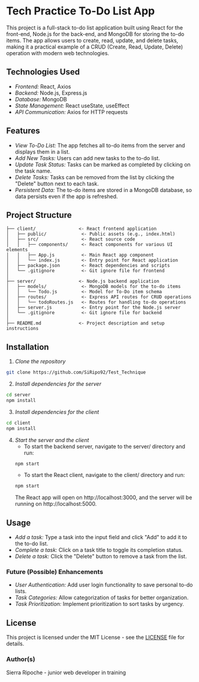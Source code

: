 # Tech Practice To-Do List App
This project is a full-stack to-do list application built using React for the front-end, Node.js for the back-end, and MongoDB for storing the to-do items. The app allows users to create, read, update, and delete tasks, making it a practical example of a CRUD (Create, Read, Update, Delete) operation with modern web technologies.

## Technologies Used
- *Frontend:* React, Axios
- *Backend:* Node.js, Express.js
- *Database:* MongoDB
- *State Management:* React useState, useEffect
- *API Communication:* Axios for HTTP requests

## Features
- *View To-Do List:* The app fetches all to-do items from the server and displays them in a list.
- *Add New Tasks:* Users can add new tasks to the to-do list.
- *Update Task Status:* Tasks can be marked as completed by clicking on the task name.
- *Delete Tasks:* Tasks can be removed from the list by clicking the "Delete" button next to each task.
- *Persistent Data:* The to-do items are stored in a MongoDB database, so data persists even if the app is refreshed.

## Project Structure
```text
├── client/                <- React frontend application
│   ├── public/             <- Public assets (e.g., index.html)
│   ├── src/                <- React source code
│   │   ├── components/     <- React components for various UI elements
│   │   ├── App.js          <- Main React app component
│   │   └── index.js        <- Entry point for React application
│   ├── package.json        <- React dependencies and scripts
│   └── .gitignore          <- Git ignore file for frontend
│
├── server/                <- Node.js backend application
│   ├── models/             <- MongoDB models for the to-do items
│   │   └── Todo.js         <- Model for To-Do item schema
│   ├── routes/             <- Express API routes for CRUD operations
│   │   └── todoRoutes.js   <- Routes for handling to-do operations
│   ├── server.js           <- Entry point for the Node.js server
│   └── .gitignore          <- Git ignore file for backend
│
├── README.md              <- Project description and setup instructions
```

## Installation
1. *Clone the repository*
```bash
git clone https://github.com/SiRipo92/Test_Technique
```
2. *Install dependencies for the server*
```bash
cd server
npm install
```
3. *Install dependencies for the client*
```bash
cd client
npm install
```
4. *Start the server and the client*
    - To start the backend server, navigate to the server/ directory and run:
    ```bash
    npm start
    ```
    - To start the React client, navigate to the client/ directory and run:
    ```bash
    npm start
    ````
    The React app will open on http://localhost:3000, and the server will be running on http://localhost:5000.

## Usage
- *Add a task:* Type a task into the input field and click "Add" to add it to the to-do list.
- *Complete a task:* Click on a task title to toggle its completion status.
- *Delete a task:* Click the "Delete" button to remove a task from the list.

### Future (Possible) Enhancements
- *User Authentication:* Add user login functionality to save personal to-do lists.
- *Task Categories:* Allow categorization of tasks for better organization.
- *Task Prioritization:* Implement prioritization to sort tasks by urgency.

## License

This project is licensed under the MIT License - see the [LICENSE](./LICENSE) file for details.


### Author(s)
Sierra Ripoche - junior web developer in training